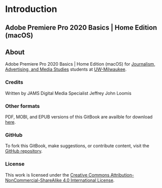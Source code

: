 # Introduction

## Adobe Premiere Pro 2020 Basics | Home Edition (macOS)

## About

Adobe Premiere Pro 2020 Basics | Home Edition (macOS) for [Journalism, Advertising, and Media Studies](http://uwm.edu/journalism-advertising-media-studies/) students at [UW-Milwaukee](http://uwm.edu).

### Credits

Written by JAMS Digital Media Specialist Jeffrey John Loomis

### Other formats

PDF, MOBI, and EPUB versions of this GitBook are availble for download [here](https://www.gitbook.com/book/jjloomis/adobe-premiere-basic-video-editing/details).

### GitHub

To fork this GitBook, make suggestions, or contribute content, visit the [GitHub repository](https://github.com/jjloomis/adobe-premiere-basic-video-editing).

### License

This work is licensed under the [Creative Commons Attribution-NonCommercial-ShareAlike 4.0 International License](https://creativecommons.org/licenses/by-nc-sa/4.0/).
